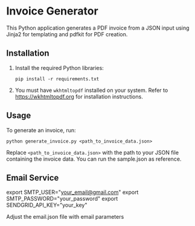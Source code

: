 
# Invoice Generator

This Python application generates a PDF invoice from a JSON input using Jinja2 for templating and pdfkit for PDF creation.

## Installation

1. Install the required Python libraries:
   ```
   pip install -r requirements.txt
   ```

2. You must have `wkhtmltopdf` installed on your system. Refer to https://wkhtmltopdf.org for installation instructions.

## Usage

To generate an invoice, run:
```
python generate_invoice.py <path_to_invoice_data.json>
```
Replace `<path_to_invoice_data.json>` with the path to your JSON file containing the invoice data. You can run the sample.json as reference.

## Email Service

export SMTP_USER="your_email@gmail.com"
export SMTP_PASSWORD="your_password"
export SENDGRID_API_KEY="your_key"

Adjust the email.json file with email parameters


